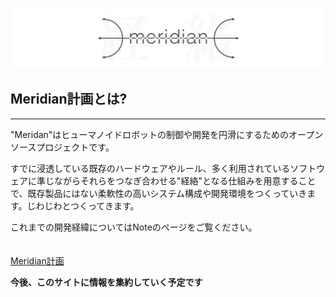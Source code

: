 ![meridian_logo](img/meridian_logo.png)

## Meridian計画とは?
----
  
  "Meridan"はヒューマノイドロボットの制御や開発を円滑にするためのオープンソースプロジェクトです。  
  
すでに浸透している既存のハードウェアやルール、多く利用されているソフトウェアに準じながらそれらをつなぎ合わせる"経絡"となる仕組みを用意することで、既存製品にはない柔軟性の高いシステム構成や開発環境をつくっていきます。じわじわとつくってきます。  
  
これまでの開発経緯についてはNoteのページをご覧ください。   
<br>  
[Meridian計画](https://note.com/ninagawa123/n/nb768563591be)
<br>  

**今後、このサイトに情報を集約していく予定です**


